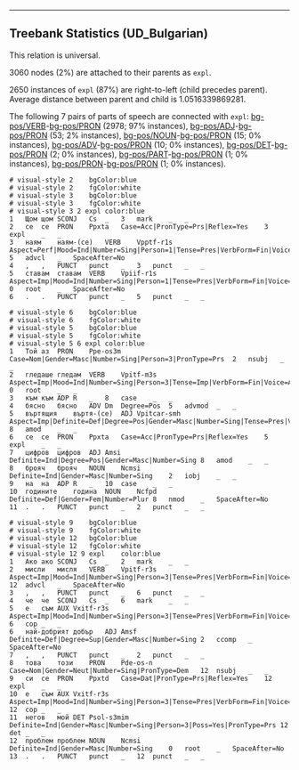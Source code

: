 

--------------------------------------------------------------------------------

## Treebank Statistics (UD_Bulgarian)

This relation is universal.

3060 nodes (2%) are attached to their parents as `expl`.

2650 instances of `expl` (87%) are right-to-left (child precedes parent).
Average distance between parent and child is 1.0516339869281.

The following 7 pairs of parts of speech are connected with `expl`: [bg-pos/VERB]()-[bg-pos/PRON]() (2978; 97% instances), [bg-pos/ADJ]()-[bg-pos/PRON]() (53; 2% instances), [bg-pos/NOUN]()-[bg-pos/PRON]() (15; 0% instances), [bg-pos/ADV]()-[bg-pos/PRON]() (10; 0% instances), [bg-pos/DET]()-[bg-pos/PRON]() (2; 0% instances), [bg-pos/PART]()-[bg-pos/PRON]() (1; 0% instances), [bg-pos/PRON]()-[bg-pos/PRON]() (1; 0% instances).


~~~ conllu
# visual-style 2	bgColor:blue
# visual-style 2	fgColor:white
# visual-style 3	bgColor:blue
# visual-style 3	fgColor:white
# visual-style 3 2 expl	color:blue
1	Щом	щом	SCONJ	Cs	_	3	mark	_	_
2	се	се	PRON	Ppxta	Case=Acc|PronType=Prs|Reflex=Yes	3	expl	_	_
3	наям	наям-(се)	VERB	Vpptf-r1s	Aspect=Perf|Mood=Ind|Number=Sing|Person=1|Tense=Pres|VerbForm=Fin|Voice=Act	5	advcl	_	SpaceAfter=No
4	,	,	PUNCT	punct	_	3	punct	_	_
5	ставам	ставам	VERB	Vpiif-r1s	Aspect=Imp|Mood=Ind|Number=Sing|Person=1|Tense=Pres|VerbForm=Fin|Voice=Act	0	root	_	SpaceAfter=No
6	.	.	PUNCT	punct	_	5	punct	_	_

~~~


~~~ conllu
# visual-style 6	bgColor:blue
# visual-style 6	fgColor:white
# visual-style 5	bgColor:blue
# visual-style 5	fgColor:white
# visual-style 5 6 expl	color:blue
1	Той	аз	PRON	Ppe-os3m	Case=Nom|Gender=Masc|Number=Sing|Person=3|PronType=Prs	2	nsubj	_	_
2	гледаше	гледам	VERB	Vpitf-m3s	Aspect=Imp|Mood=Ind|Number=Sing|Person=3|Tense=Imp|VerbForm=Fin|Voice=Act	0	root	_	_
3	към	към	ADP	R	_	8	case	_	_
4	бясно	бясно	ADV	Dm	Degree=Pos	5	advmod	_	_
5	въртящия	въртя-(се)	ADJ	Vpitcar-smh	Aspect=Imp|Definite=Def|Degree=Pos|Gender=Masc|Number=Sing|Tense=Pres|VerbForm=Part|Voice=Act	8	amod	_	_
6	се	се	PRON	Ppxta	Case=Acc|PronType=Prs|Reflex=Yes	5	expl	_	_
7	цифров	цифров	ADJ	Amsi	Definite=Ind|Degree=Pos|Gender=Masc|Number=Sing	8	amod	_	_
8	брояч	брояч	NOUN	Ncmsi	Definite=Ind|Gender=Masc|Number=Sing	2	iobj	_	_
9	на	на	ADP	R	_	10	case	_	_
10	годините	година	NOUN	Ncfpd	Definite=Def|Gender=Fem|Number=Plur	8	nmod	_	SpaceAfter=No
11	.	.	PUNCT	punct	_	2	punct	_	_

~~~


~~~ conllu
# visual-style 9	bgColor:blue
# visual-style 9	fgColor:white
# visual-style 12	bgColor:blue
# visual-style 12	fgColor:white
# visual-style 12 9 expl	color:blue
1	Ако	ако	SCONJ	Cs	_	2	mark	_	_
2	мисли	мисля	VERB	Vpitf-r3s	Aspect=Imp|Mood=Ind|Number=Sing|Person=3|Tense=Pres|VerbForm=Fin|Voice=Act	12	advcl	_	SpaceAfter=No
3	,	,	PUNCT	punct	_	6	punct	_	_
4	че	че	SCONJ	Cs	_	6	mark	_	_
5	е	съм	AUX	Vxitf-r3s	Aspect=Imp|Mood=Ind|Number=Sing|Person=3|Tense=Pres|VerbForm=Fin|Voice=Act	6	cop	_	_
6	най-добрият	добър	ADJ	Amsf	Definite=Def|Degree=Sup|Gender=Masc|Number=Sing	2	ccomp	_	SpaceAfter=No
7	,	,	PUNCT	punct	_	2	punct	_	_
8	това	този	PRON	Pde-os-n	Case=Nom|Gender=Neut|Number=Sing|PronType=Dem	12	nsubj	_	_
9	си	се	PRON	Ppxtd	Case=Dat|PronType=Prs|Reflex=Yes	12	expl	_	_
10	е	съм	AUX	Vxitf-r3s	Aspect=Imp|Mood=Ind|Number=Sing|Person=3|Tense=Pres|VerbForm=Fin|Voice=Act	12	cop	_	_
11	негов	мой	DET	Psol-s3mim	Definite=Ind|Gender=Masc|Number=Sing|Person=3|Poss=Yes|PronType=Prs	12	det	_	_
12	проблем	проблем	NOUN	Ncmsi	Definite=Ind|Gender=Masc|Number=Sing	0	root	_	SpaceAfter=No
13	.	.	PUNCT	punct	_	12	punct	_	_

~~~



